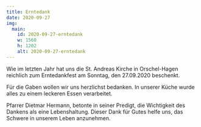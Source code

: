 ```yaml
---
title: Erntedank
date: 2020-09-27
img:
  main:
    id: 2020-09-27-erntedank
    w: 1560
    h: 1202
    alt: 2020-09-27-erntedank
---
```


<!--mehr-->

Wie im letzten Jahr hat uns die St. Andreas Kirche in Orschel-Hagen reichlich zum Erntedankfest am Sonntag, den 27.09.2020 beschenkt.

Für die Gaben wollen wir uns herzlichst bedanken. In unserer Küche wurde alles zu einem leckeren Essen verarbeitet.

Pfarrer Dietmar Hermann, betonte in seiner Predigt, die Wichtigkeit des Dankens als eine Lebenshaltung. Dieser Dank für Gutes helfe uns, das Schwere in unserem Leben anzunehmen.
